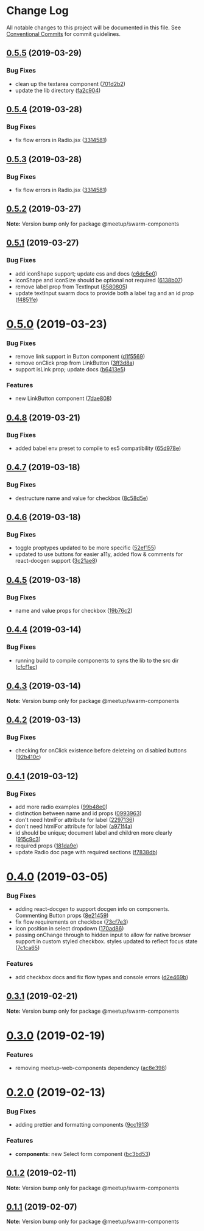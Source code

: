 # Change Log

All notable changes to this project will be documented in this file.
See [Conventional Commits](https://conventionalcommits.org) for commit guidelines.

## [0.5.5](https://github.com/meetup/swarm-ui/compare/@meetup/swarm-components@0.5.4...@meetup/swarm-components@0.5.5) (2019-03-29)


### Bug Fixes

* clean up the textarea component ([701d2b2](https://github.com/meetup/swarm-ui/commit/701d2b2))
* update the lib directory ([fa2c904](https://github.com/meetup/swarm-ui/commit/fa2c904))





## [0.5.4](https://github.com/meetup/swarm-ui/compare/@meetup/swarm-components@0.5.2...@meetup/swarm-components@0.5.4) (2019-03-28)


### Bug Fixes

* fix flow errors in Radio.jsx ([3314581](https://github.com/meetup/swarm-ui/commit/3314581))





## [0.5.3](https://github.com/meetup/swarm-ui/compare/@meetup/swarm-components@0.5.2...@meetup/swarm-components@0.5.3) (2019-03-28)


### Bug Fixes

* fix flow errors in Radio.jsx ([3314581](https://github.com/meetup/swarm-ui/commit/3314581))





## [0.5.2](https://github.com/meetup/swarm-ui/compare/@meetup/swarm-components@0.5.1...@meetup/swarm-components@0.5.2) (2019-03-27)

**Note:** Version bump only for package @meetup/swarm-components





## [0.5.1](https://github.com/meetup/swarm-ui/compare/@meetup/swarm-components@0.5.0...@meetup/swarm-components@0.5.1) (2019-03-27)


### Bug Fixes

* add iconShape support; update css and docs ([c6dc5e0](https://github.com/meetup/swarm-ui/commit/c6dc5e0))
* iconShape and iconSize should be optional not required ([6138b07](https://github.com/meetup/swarm-ui/commit/6138b07))
* remove label prop from TextInput ([8580805](https://github.com/meetup/swarm-ui/commit/8580805))
* update textInput swarm docs to provide both a label tag and an id prop ([f4851fe](https://github.com/meetup/swarm-ui/commit/f4851fe))





# [0.5.0](https://github.com/meetup/swarm-ui/compare/@meetup/swarm-components@0.4.8...@meetup/swarm-components@0.5.0) (2019-03-23)


### Bug Fixes

* remove link support in Button component ([d1f5569](https://github.com/meetup/swarm-ui/commit/d1f5569))
* remove onClick prop from LinkButton ([3ff3d8a](https://github.com/meetup/swarm-ui/commit/3ff3d8a))
* support isLink prop; update docs ([b6413e5](https://github.com/meetup/swarm-ui/commit/b6413e5))


### Features

* new LinkButton component ([7dae808](https://github.com/meetup/swarm-ui/commit/7dae808))





## [0.4.8](https://github.com/meetup/swarm-ui/compare/@meetup/swarm-components@0.4.7...@meetup/swarm-components@0.4.8) (2019-03-21)


### Bug Fixes

* added babel env preset to compile to es5 compatibility ([65d978e](https://github.com/meetup/swarm-ui/commit/65d978e))





## [0.4.7](https://github.com/meetup/swarm-ui/compare/@meetup/swarm-components@0.4.6...@meetup/swarm-components@0.4.7) (2019-03-18)


### Bug Fixes

* destructure name and value for checkbox ([8c58d5e](https://github.com/meetup/swarm-ui/commit/8c58d5e))





## [0.4.6](https://github.com/meetup/swarm-ui/compare/@meetup/swarm-components@0.4.5...@meetup/swarm-components@0.4.6) (2019-03-18)


### Bug Fixes

* toggle proptypes updated to be more specific ([52ef155](https://github.com/meetup/swarm-ui/commit/52ef155))
* updated to use buttons for easier a11y, added flow & comments for react-docgen support ([3c21ae8](https://github.com/meetup/swarm-ui/commit/3c21ae8))





## [0.4.5](https://github.com/meetup/swarm-ui/compare/@meetup/swarm-components@0.4.4...@meetup/swarm-components@0.4.5) (2019-03-18)


### Bug Fixes

* name and value props for checkbox ([19b76c2](https://github.com/meetup/swarm-ui/commit/19b76c2))





## [0.4.4](https://github.com/meetup/swarm-ui/compare/@meetup/swarm-components@0.4.3...@meetup/swarm-components@0.4.4) (2019-03-14)


### Bug Fixes

* running build to compile components to syns the lib to the src dir ([cfcf1ec](https://github.com/meetup/swarm-ui/commit/cfcf1ec))





## [0.4.3](https://github.com/meetup/swarm-ui/compare/@meetup/swarm-components@0.4.2...@meetup/swarm-components@0.4.3) (2019-03-14)

**Note:** Version bump only for package @meetup/swarm-components





## [0.4.2](https://github.com/meetup/swarm-ui/compare/@meetup/swarm-components@0.4.1...@meetup/swarm-components@0.4.2) (2019-03-13)


### Bug Fixes

* checking for onClick existence before deleteing on disabled buttons ([92b410c](https://github.com/meetup/swarm-ui/commit/92b410c))





## [0.4.1](https://github.com/meetup/swarm-ui/compare/@meetup/swarm-components@0.4.0...@meetup/swarm-components@0.4.1) (2019-03-12)


### Bug Fixes

* add more radio examples ([99b48e0](https://github.com/meetup/swarm-ui/commit/99b48e0))
* distinction between name and id props ([0993963](https://github.com/meetup/swarm-ui/commit/0993963))
* don't need htmlFor attribute for label ([2297136](https://github.com/meetup/swarm-ui/commit/2297136))
* don't need htmlFor attribute for label ([a971f4a](https://github.com/meetup/swarm-ui/commit/a971f4a))
* id should be unique; document label and children more clearly ([915c9c3](https://github.com/meetup/swarm-ui/commit/915c9c3))
* required props ([181da9e](https://github.com/meetup/swarm-ui/commit/181da9e))
* update Radio doc page with required sections ([f7838db](https://github.com/meetup/swarm-ui/commit/f7838db))





# [0.4.0](https://github.com/meetup/swarm-ui/compare/@meetup/swarm-components@0.3.1...@meetup/swarm-components@0.4.0) (2019-03-05)


### Bug Fixes

* adding react-docgen to support docgen info on components. Commenting Button props ([8e21459](https://github.com/meetup/swarm-ui/commit/8e21459))
* fix flow requirements on checkbox ([73cf7e3](https://github.com/meetup/swarm-ui/commit/73cf7e3))
* icon position in select dropdown ([170ad86](https://github.com/meetup/swarm-ui/commit/170ad86))
* passing onChange through to hidden input to allow for native browser support in custom styled checkbox. styles updated to reflect focus state ([7c1ca65](https://github.com/meetup/swarm-ui/commit/7c1ca65))


### Features

* add checkbox docs and fix flow types and console errors ([d2e469b](https://github.com/meetup/swarm-ui/commit/d2e469b))





## [0.3.1](https://github.com/meetup/swarm-ui/compare/@meetup/swarm-components@0.3.0...@meetup/swarm-components@0.3.1) (2019-02-21)

**Note:** Version bump only for package @meetup/swarm-components





# [0.3.0](https://github.com/meetup/swarm-ui/compare/@meetup/swarm-components@0.2.0...@meetup/swarm-components@0.3.0) (2019-02-19)


### Features

* removing meetup-web-components dependency ([ac8e398](https://github.com/meetup/swarm-ui/commit/ac8e398))





# [0.2.0](https://github.com/meetup/swarm-ui/compare/@meetup/swarm-components@0.1.2...@meetup/swarm-components@0.2.0) (2019-02-13)


### Bug Fixes

* adding prettier and formatting components ([9cc1913](https://github.com/meetup/swarm-ui/commit/9cc1913))


### Features

* **components:** new Select form component ([bc3bd53](https://github.com/meetup/swarm-ui/commit/bc3bd53))





## [0.1.2](https://github.com/meetup/swarm-ui/compare/@meetup/swarm-components@0.1.1...@meetup/swarm-components@0.1.2) (2019-02-11)

**Note:** Version bump only for package @meetup/swarm-components





## [0.1.1](https://github.com/meetup/swarm-ui/compare/@meetup/swarm-components@0.1.0...@meetup/swarm-components@0.1.1) (2019-02-07)

**Note:** Version bump only for package @meetup/swarm-components
